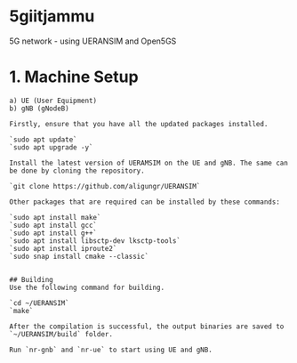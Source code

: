# 5giitjammu
5G network - using UERANSIM and Open5GS

# 1. Machine Setup

    a) UE (User Equipment)  
    b) gNB (gNodeB)  

    Firstly, ensure that you have all the updated packages installed.

    `sudo apt update`  
    `sudo apt upgrade -y`  

    Install the latest version of UERAMSIM on the UE and gNB. The same can be done by cloning the repository.

    `git clone https://github.com/aligungr/UERANSIM`  

    Other packages that are required can be installed by these commands:
    
    `sudo apt install make`  
    `sudo apt install gcc`  
    `sudo apt install g++`  
    `sudo apt install libsctp-dev lksctp-tools`  
    `sudo apt install iproute2`  
    `sudo snap install cmake --classic`  
    

    ## Building
    Use the following command for building.

    `cd ~/UERANSIM`  
    `make` 

    After the compilation is successful, the output binaries are saved to `~/UERANSIM/build` folder.

    Run `nr-gnb` and `nr-ue` to start using UE and gNB.

